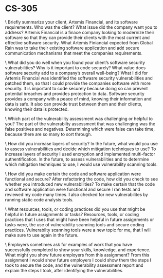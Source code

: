 # CS-305

\\ Briefly summarize your client, Artemis Financial, and its software requirements. Who was the client? What issue did the company want you to address?
Artemis Financial is a finace company looking to modernize their software so that they can provide their clients with the most current and effective software security.  What Artemis Finiancial expected from Global Rain was to take their existing software application and add secure communication mechanisms that meet the companies requirements. 

\\ What did you do well when you found your client’s software security vulnerabilities? Why is it important to code securely? What value does software security add to a company’s overall well-being?
What I did for Artemis Financial was identified the softwasre security vulnerabilities and patched them, so that I could provide the companies software with more security.  It is important to code securely because doing so can prevent potential breaches and provides protection to data. Software security provides a company with a peace of mind, knowing their information and data is safe.  It also can provide trust between them and their clients, knowing their data is protected.   

\\ Which part of the vulnerability assessment was challenging or helpful to you?
The part of the vulnerabilty assessment that was challenging was the false positives and negatives.  Determining which were false can take time, because there are so many to sort through.  

\\ How did you increase layers of security? In the future, what would you use to assess vulnerabilities and decide which mitigation techniques to use?
To increase layers of security I used encryption and implemented multi-factor authentification.  In the future, to assess vulnerabilities and to determine which mitigation techniques to use, I would use vulnerability scanning tools.   

\\ How did you make certain the code and software application were functional and secure? After refactoring the code, how did you check to see whether you introduced new vulnerabilities?
To make certain that the code and software application were functional and secure I ran tests and reviewed my code many times.  I also checked for new vulnerabilites by running static code analysis tools. 

\\ What resources, tools, or coding practices did you use that might be helpful in future assignments or tasks?
Resources, tools, or coding practices that I uses that might have been helpful in future assignments or tasks were, the use of vulnerability scanning tools and secure coding practices.  Vulnerabilty scanning tools were a new topic for me, that I will make sure to use again in the future.  

\\ Employers sometimes ask for examples of work that you have successfully completed to show your skills, knowledge, and experience. What might you show future employers from this assignment?
From this assignment I would show future employers I could show them the steps I took to secure the code, and the vulnerability assessment report and explain the steps I took, after identifying the vulnerabilities. 
